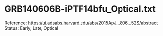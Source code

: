 # GRB140606B-iPTF14bfu_Optical.txt

Reference: https://ui.adsabs.harvard.edu/abs/2015ApJ...806...52S/abstract
Status: Early, Late, Optical
